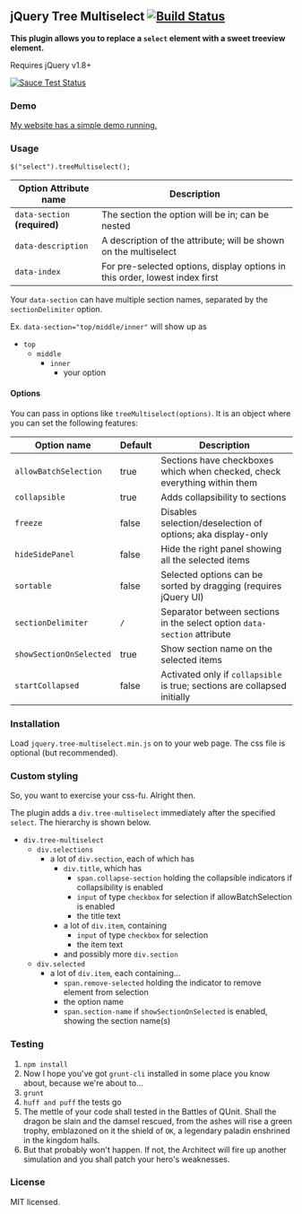 ## jQuery Tree Multiselect [![Build Status](https://travis-ci.org/patosai/tree-multiselect.js.svg?branch=master)](https://travis-ci.org/patosai/tree-multiselect.js)

**This plugin allows you to replace a `select` element with a sweet treeview element.**

Requires jQuery v1.8+

[![Sauce Test Status](https://saucelabs.com/browser-matrix/tree-multiselect.svg)](https://saucelabs.com/u/tree-multiselect)

### Demo
<a target="_blank" href="http://www.patosai.com/projects/tree-multiselect">My website has a simple demo running.</a>

### Usage
```
$("select").treeMultiselect();
```

Option Attribute name         | Description
----------------------------- | ---------------------------------
`data-section` **(required)** | The section the option will be in; can be nested
`data-description`            | A description of the attribute; will be shown on the multiselect
`data-index`                  | For pre-selected options, display options in this order, lowest index first

Your `data-section` can have multiple section names, separated by the `sectionDelimiter` option.

Ex. `data-section="top/middle/inner"` will show up as
- `top`
  - `middle`
    - `inner`
      - your option

#### Options
You can pass in options like `treeMultiselect(options)`. It is an object where you can set the following features:

Option name             | Default | Description
----------------------- | ------- | ---------------
`allowBatchSelection`   | true    | Sections have checkboxes which when checked, check everything within them
`collapsible`           | true    | Adds collapsibility to sections
`freeze`                | false   | Disables selection/deselection of options; aka display-only
`hideSidePanel`         | false   | Hide the right panel showing all the selected items
`sortable`              | false   | Selected options can be sorted by dragging (requires jQuery UI)
`sectionDelimiter`      | `/`     | Separator between sections in the select option `data-section` attribute
`showSectionOnSelected` | true    | Show section name on the selected items
`startCollapsed`        | false   | Activated only if `collapsible` is true; sections are collapsed initially

### Installation
Load `jquery.tree-multiselect.min.js` on to your web page. The css file is optional (but recommended).

### Custom styling
So, you want to exercise your css-fu. Alright then.

The plugin adds a `div.tree-multiselect` immediately after the specified `select`. The hierarchy is shown below.

- `div.tree-multiselect`
  - `div.selections`
    - a lot of `div.section`, each of which has
      - `div.title`, which has
        - `span.collapse-section` holding the collapsible indicators if collapsibility is enabled
        - `input` of type `checkbox` for selection if allowBatchSelection is enabled
        - the title text
      - a lot of `div.item`, containing
        - `input` of type `checkbox` for selection
        - the item text
      - and possibly more `div.section`
  - `div.selected`
    - a lot of `div.item`, each containing...
      - `span.remove-selected` holding the indicator to remove element from selection
      - the option name
      - `span.section-name` if `showSectionOnSelected` is enabled, showing the section name(s)

### Testing
  1. `npm install`
  2. Now I hope you've got `grunt-cli` installed in some place you know about, because we're about to...
  3. `grunt`
  4. `huff and puff` the tests go
  5. The mettle of your code shall tested in the Battles of QUnit. Shall the dragon be slain and the damsel rescued, from the ashes will rise a green trophy, emblazoned on it the shield of `OK`, a legendary paladin enshrined in the kingdom halls.
  6. But that probably won't happen. If not, the Architect will fire up another simulation and you shall patch your hero's weaknesses.

### License
MIT licensed.
